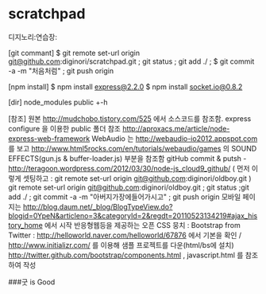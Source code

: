 scratchpad
==========

디지노리:연습장:

[git commant]
    $ git remote set-url origin git@github.com:diginori/scratchpad.git ; git status ; git add ./ ; 
    $ git commit -a -m "처음처럼" ; git push origin
    

[npm install]
    $ npm install express@2.2.0
    $ npm install socket.io@0.8.2
    
[dir]
    node_modules
    public
     +-h

[참조]
    원본 http://mudchobo.tistory.com/525 에서 소스코드를 참조함.
    express configure 을 이용한 public 폴더 참조 http://aproxacs.me/article/node-express-web-framework
    WebAudio 는 http://webaudio-io2012.appspot.com 를 보고 http://www.html5rocks.com/en/tutorials/webaudio/games 의 SOUND EFFECTS(gun.js & buffer-loader.js) 부분을 참조함
    gitHub commit & putsh - http://teragoon.wordpress.com/2012/03/30/node-js_cloud9_github/ ( 먼저 이렇게 셋팅하고 : git remote set-url origin git@github.com:diginori/oldboy.git )
    git remote set-url origin git@github.com:diginori/oldboy.git ; git status ;git add ./ ; git commit -a -m "아버지가장에들어가시고" ; git push origin
    모바일 페이지는 http://blog.daum.net/_blog/BlogTypeView.do?blogid=0YpeN&articleno=3&categoryId=2&regdt=20110523134219#ajax_history_home 에서 시작
    반응형웹등을 제공하는 오픈 CSS 뭉치 : Bootstrap from Twitter : http://helloworld.naver.com/helloworld/67876 에서 기본을 확인 / http://www.initializr.com/ 를 이용해 샘플 프로젝트를 다운(html/bs에 설치)
    http://twitter.github.com/bootstrap/components.html , javascript.html 를 참조 하여 작성

###굿 is Good